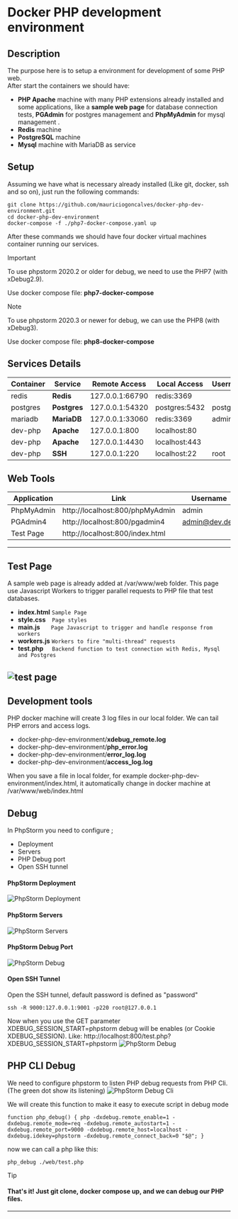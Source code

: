 # Docker PHP development environment  
  
## Description  
The purpose here is to setup a environment for development of some PHP web.  
 After start the containers we should have:  
 - **PHP Apache** machine with many PHP extensions already installed and some applications, like a **sample web page** for database connection tests, **PGAdmin** for postgres management and **PhpMyAdmin** for mysql management .  
 - **Redis** machine  
 - **PostgreSQL** machine  
 - **Mysql** machine with MariaDB as service  
   
##  Setup 
Assuming we have what is necessary already installed (Like git, docker, ssh and so on), just run the following commands:
  ```
git clone https://github.com/mauriciogoncalves/docker-php-dev-environment.git
cd docker-php-dev-environment
docker-compose -f ./php7-docker-compose.yaml up
```
After these commands we should have four docker virtual machines container  running our services.

> [!IMPORTANT]  
> To use phpstorm 2020.2 or older for debug, we need to use the PHP7 (with xDebug2.9).
> 
> Use docker compose file: **php7-docker-compose**

> [!NOTE]  
> To use phpstorm 2020.3 or newer for debug, we can use the PHP8 (with xDebug3).
> 
> Use docker compose file: **php8-docker-compose**



##   Services Details
| Container | Service      | Remote Access   | Local Access  | Username | Password | Database |  
|-----------|--------------|-----------------|---------------|----------|----------|----------|    
| redis     | **Redis**    | 127.0.0.1:66790 | redis:3369    |          | password |          |
| postgres  | **Postgres** | 127.0.0.1:54320 | postgres:5432 | postgres | password | dev      |
| mariadb   | **MariaDB**  | 127.0.0.1:33060 | redis:3369    | admin    | password | dev      |
| dev-php   | **Apache**   | 127.0.0.1:800   | localhost:80  |          |          |          |
| dev-php   | **Apache**   | 127.0.0.1:4430  | localhost:443 |          |          |          |
| dev-php   | **SSH**      | 127.0.0.1:220   | localhost:22  | root     | password |          |

##   Web Tools
| Application | Link                            | Username      | Password | Info         |  
|-------------|---------------------------------|---------------|----------|--------------|
| PhpMyAdmin  | http://localhost:800/phpMyAdmin | admin         | password |              |
| PGAdmin4    | http://localhost:800/pgadmin4   | admin@dev.dev | password |              |
| Test Page   | http://localhost:800/index.html |               |          | /var/www/web |

 ---
 
 
##  Test Page
A sample web page is already added at /var/www/web folder.
This page use Javascript Workers to trigger parallel requests to PHP file that test databases.
    
 - **index.html** `Sample Page`
 - **style.css**  &hairsp;  &hairsp; `Page styles` 
 - **main.js**  &hairsp;  &hairsp;  &hairsp;  &hairsp; `Page Javascript to trigger and handle response from workers`
 - **workers.js** `Workers to fire "multi-thread" requests` 
 - **test.php**  &hairsp;  &hairsp;  &hairsp;  `Backend function to test connection with Redis, Mysql and Postgres`
 
 ![test page](https://raw.githubusercontent.com/mauriciogoncalves/docker-php-dev-environment/main/web/images/page.gif)
 ----
  ## Development tools 
  PHP docker machine will create 3 log files in our local folder. We can tail PHP errors and access logs. 
 - docker-php-dev-environment/**xdebug_remote.log**  
 - docker-php-dev-environment/**php_error.log**  
 - docker-php-dev-environment/**error_log.log**
 - docker-php-dev-environment/**access_log.log**

When you save a file in local folder, for example docker-php-dev-environment/index.html, it automatically change in docker machine at /var/www/web/index.html

## Debug
In PhpStorm you need to configure ;

 - Deployment
 - Servers
 - PHP Debug port
 - Open SSH tunnel

#### PhpStorm Deployment
![PhpStorm Deployment](https://raw.githubusercontent.com/mauriciogoncalves/docker-php-dev-environment/main/web/images/phpsotm-deployment.jpg)
#### PhpStorm Servers
![PhpStorm Servers](https://raw.githubusercontent.com/mauriciogoncalves/docker-php-dev-environment/main/web/images/phpsotm-servers.jpg)
#### PhpStorm Debug Port
![PhpStorm Debug](https://raw.githubusercontent.com/mauriciogoncalves/docker-php-dev-environment/main/web/images/phpsotm-debug.jpg)

#### Open SSH Tunnel
Open the SSH tunnel, default password is defined as "password"
 ```
ssh -R 9000:127.0.0.1:9001 -p220 root@127.0.0.1
```   

Now when you use the GET parameter XDEBUG_SESSION_START=phpstorm debug will be enables (or Cookie XDEBUG_SESSION). 
Like:
http://localhost:800/test.php?XDEBUG_SESSION_START=phpstorm
![PhpStorm Debug](https://raw.githubusercontent.com/mauriciogoncalves/docker-php-dev-environment/main/web/images/debug.jpg)


## PHP CLI Debug
We need to configure phpstorm to listen PHP debug requests from PHP Cli. (The green dot show its listening)
![PhpStorm Debug Cli](https://raw.githubusercontent.com/mauriciogoncalves/docker-php-dev-environment/main/web/images/phpsotm-debug-cli.jpg)

We will create this function to make it easy to execute script in debug mode
 ```
function php_debug() { php -dxdebug.remote_enable=1 -dxdebug.remote_mode=req -dxdebug.remote_autostart=1 -dxdebug.remote_port=9000 -dxdebug.remote_host=localhost -dxdebug.idekey=phpstorm -dxdebug.remote_connect_back=0 "$@"; }
```   
now we can call a php like this:
```   
php_debug ./web/test.php
```   

> [!TIP]  
> #### That's it! Just git clone, docker compose up, and we can debug our PHP files.



---
 
 
